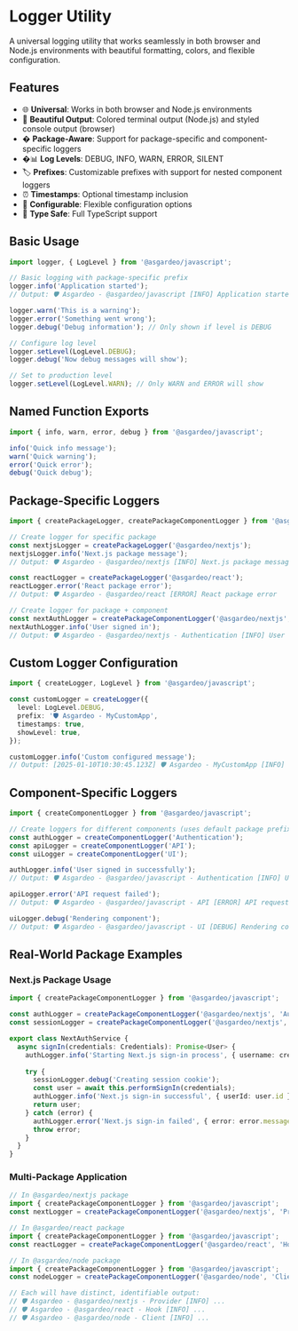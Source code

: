 # Logger Utility

A universal logging utility that works seamlessly in both browser and Node.js environments with beautiful formatting, colors, and flexible configuration.

## Features

- 🌐 **Universal**: Works in both browser and Node.js environments
- 🎨 **Beautiful Output**: Colored terminal output (Node.js) and styled console output (browser)
- � **Package-Aware**: Support for package-specific and component-specific loggers
- �📊 **Log Levels**: DEBUG, INFO, WARN, ERROR, SILENT
- 🏷️ **Prefixes**: Customizable prefixes with support for nested component loggers
- ⏰ **Timestamps**: Optional timestamp inclusion
- 🔧 **Configurable**: Flexible configuration options
- 🎯 **Type Safe**: Full TypeScript support

## Basic Usage

```typescript
import logger, { LogLevel } from '@asgardeo/javascript';

// Basic logging with package-specific prefix
logger.info('Application started');
// Output: 🛡️ Asgardeo - @asgardeo/javascript [INFO] Application started

logger.warn('This is a warning');
logger.error('Something went wrong');
logger.debug('Debug information'); // Only shown if level is DEBUG

// Configure log level
logger.setLevel(LogLevel.DEBUG);
logger.debug('Now debug messages will show');

// Set to production level
logger.setLevel(LogLevel.WARN); // Only WARN and ERROR will show
```

## Named Function Exports

```typescript
import { info, warn, error, debug } from '@asgardeo/javascript';

info('Quick info message');
warn('Quick warning');
error('Quick error');
debug('Quick debug');
```

## Package-Specific Loggers

```typescript
import { createPackageLogger, createPackageComponentLogger } from '@asgardeo/javascript';

// Create logger for specific package
const nextjsLogger = createPackageLogger('@asgardeo/nextjs');
nextjsLogger.info('Next.js package message');
// Output: 🛡️ Asgardeo - @asgardeo/nextjs [INFO] Next.js package message

const reactLogger = createPackageLogger('@asgardeo/react');
reactLogger.error('React package error');
// Output: 🛡️ Asgardeo - @asgardeo/react [ERROR] React package error

// Create logger for package + component
const nextAuthLogger = createPackageComponentLogger('@asgardeo/nextjs', 'Authentication');
nextAuthLogger.info('User signed in');
// Output: 🛡️ Asgardeo - @asgardeo/nextjs - Authentication [INFO] User signed in
```

## Custom Logger Configuration

```typescript
import { createLogger, LogLevel } from '@asgardeo/javascript';

const customLogger = createLogger({
  level: LogLevel.DEBUG,
  prefix: '🛡️ Asgardeo - MyCustomApp',
  timestamps: true,
  showLevel: true,
});

customLogger.info('Custom configured message');
// Output: [2025-01-10T10:30:45.123Z] 🛡️ Asgardeo - MyCustomApp [INFO] Custom configured message
```

## Component-Specific Loggers

```typescript
import { createComponentLogger } from '@asgardeo/javascript';

// Create loggers for different components (uses default package prefix)
const authLogger = createComponentLogger('Authentication');
const apiLogger = createComponentLogger('API');
const uiLogger = createComponentLogger('UI');

authLogger.info('User signed in successfully');
// Output: 🛡️ Asgardeo - @asgardeo/javascript - Authentication [INFO] User signed in successfully

apiLogger.error('API request failed');
// Output: 🛡️ Asgardeo - @asgardeo/javascript - API [ERROR] API request failed

uiLogger.debug('Rendering component');
// Output: 🛡️ Asgardeo - @asgardeo/javascript - UI [DEBUG] Rendering component
```

## Real-World Package Examples

### Next.js Package Usage

```typescript
import { createPackageComponentLogger } from '@asgardeo/javascript';

const authLogger = createPackageComponentLogger('@asgardeo/nextjs', 'Authentication');
const sessionLogger = createPackageComponentLogger('@asgardeo/nextjs', 'SessionManager');

export class NextAuthService {
  async signIn(credentials: Credentials): Promise<User> {
    authLogger.info('Starting Next.js sign-in process', { username: credentials.username });
    
    try {
      sessionLogger.debug('Creating session cookie');
      const user = await this.performSignIn(credentials);
      authLogger.info('Next.js sign-in successful', { userId: user.id });
      return user;
    } catch (error) {
      authLogger.error('Next.js sign-in failed', { error: error.message, username: credentials.username });
      throw error;
    }
  }
}
```

### Multi-Package Application

```typescript
// In @asgardeo/nextjs package
import { createPackageComponentLogger } from '@asgardeo/javascript';
const nextLogger = createPackageComponentLogger('@asgardeo/nextjs', 'Provider');

// In @asgardeo/react package  
import { createPackageComponentLogger } from '@asgardeo/javascript';
const reactLogger = createPackageComponentLogger('@asgardeo/react', 'Hook');

// In @asgardeo/node package
import { createPackageComponentLogger } from '@asgardeo/javascript';
const nodeLogger = createPackageComponentLogger('@asgardeo/node', 'Client');

// Each will have distinct, identifiable output:
// 🛡️ Asgardeo - @asgardeo/nextjs - Provider [INFO] ...
// 🛡️ Asgardeo - @asgardeo/react - Hook [INFO] ...  
// 🛡️ Asgardeo - @asgardeo/node - Client [INFO] ...
```
